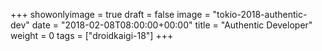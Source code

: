 +++
showonlyimage = true
draft = false
image = "tokio-2018-authentic-dev"
date = "2018-02-08T08:00:00+00:00"
title = "Authentic Developer"
weight = 0
tags = ["droidkaigi-18"]
+++

